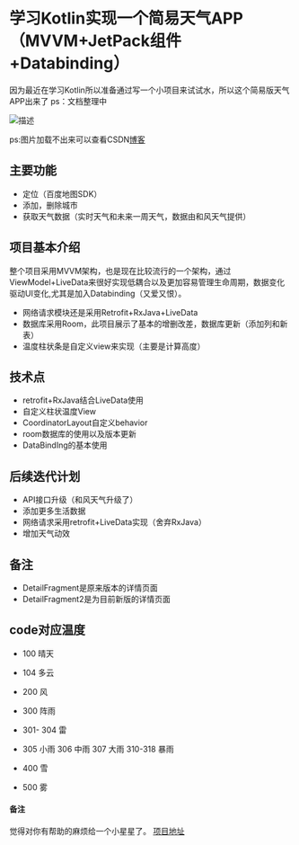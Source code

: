 # 学习Kotlin实现一个简易天气APP（MVVM+JetPack组件+Databinding）
因为最近在学习Kotlin所以准备通过写一个小项目来试试水，所以这个简易版天气APP出来了
ps：文档整理中

![描述](https://img-blog.csdnimg.cn/20200710182520403.gif#pic_center)

ps:图片加载不出来可以查看CSDN[博客](https://blog.csdn.net/qq272708698/article/details/103698652)


## 主要功能
* 定位（百度地图SDK）
* 添加，删除城市
* 获取天气数据（实时天气和未来一周天气，数据由和风天气提供）

## 项目基本介绍
整个项目采用MVVM架构，也是现在比较流行的一个架构，通过ViewModel+LiveData来很好实现低耦合以及更加容易管理生命周期，数据变化驱动UI变化,尤其是加入Databinding（又爱又恨）。
* 网络请求模块还是采用Retrofit+RxJava+LiveData
* 数据库采用Room，此项目展示了基本的增删改差，数据库更新（添加列和新表）
* 温度柱状条是自定义view来实现（主要是计算高度）


## 技术点
* retrofit+RxJava结合LiveData使用
* 自定义柱状温度View
* CoordinatorLayout自定义behavior
* room数据库的使用以及版本更新
* DataBindIng的基本使用



## 后续迭代计划
* API接口升级（和风天气升级了）
* 添加更多生活数据
* 网络请求采用retrofit+LiveData实现（舍弃RxJava）
* 增加天气动效




## 备注
* DetailFragment是原来版本的详情页面
* DetailFragment2是为目前新版的详情页面

## code对应温度
 * 100  晴天
 * 104 多云

 * 200 风
 * 300  阵雨
 *  301- 304 雷
 * 305 小雨 306 中雨 307 大雨 310-318 暴雨
 * 400 雪
 * 500 雾




#### 备注
觉得对你有帮助的麻烦给一个小星星了。
[项目地址](https://github.com/Smile52/SmileWeather)
